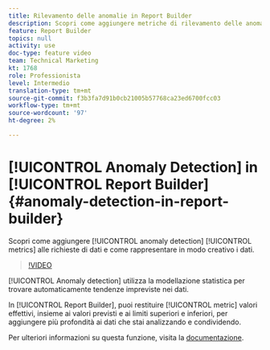```yaml
---
title: Rilevamento delle anomalie in Report Builder
description: Scopri come aggiungere metriche di rilevamento delle anomalie alle richieste di dati e come effettuare un grafico creativo dei dati.
feature: Report Builder
topics: null
activity: use
doc-type: feature video
team: Technical Marketing
kt: 1768
role: Professionista
level: Intermedio
translation-type: tm+mt
source-git-commit: f3b3fa7d91b0cb21005b57768ca23ed6700fcc03
workflow-type: tm+mt
source-wordcount: '97'
ht-degree: 2%

---
```



# [!UICONTROL Anomaly Detection] in  [!UICONTROL Report Builder] {#anomaly-detection-in-report-builder}

Scopri come aggiungere [!UICONTROL anomaly detection] [!UICONTROL metrics] alle richieste di dati e come rappresentare in modo creativo i dati.

>[!VIDEO](https://video.tv.adobe.com/v/23543/?quality=12)

[!UICONTROL Anomaly detection] utilizza la modellazione statistica per trovare automaticamente tendenze impreviste nei dati.

In [!UICONTROL Report Builder], puoi restituire [!UICONTROL metric] valori effettivi, insieme ai valori previsti e ai limiti superiori e inferiori, per aggiungere più profondità ai dati che stai analizzando e condividendo.

Per ulteriori informazioni su questa funzione, visita la [documentazione](https://marketing.adobe.com/resources/help/en_US/arb/anomaly_detection.html).

